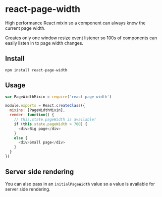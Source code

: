 # react-page-width
High performance React mixin so a component can always know the current page width.

Creates only one window resize event listener so 100s of components can
easily listen in to page width changes.

## Install
`npm install react-page-width`

## Usage
```javascript
var PageWidthMixin = require('react-page-width')

module.exports = React.createClass({
  mixins: [PageWidthMixin],
  render: function() {
    // this.state.pageWidth is available!
    if (this.state.pageWidth > 700) {
      <div>Big page</div>
    }
    else {
      <div>Small page</div>
    }
  }
})
```

## Server side rendering
You can also pass in an `initialPageWidth` value so a value is available
for server side rendering.
